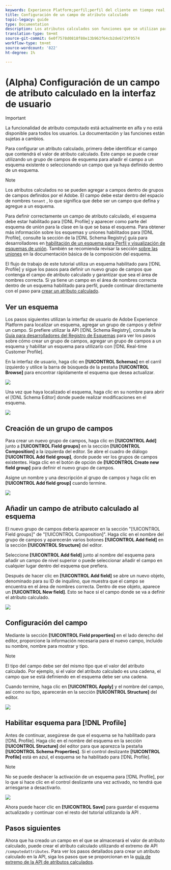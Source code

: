 ```yaml
---
keywords: Experience Platform;perfil;perfil del cliente en tiempo real;solución de problemas;API
title: Configuración de un campo de atributo calculado
topic-legacy: guide
type: Documentation
description: Los atributos calculados son funciones que se utilizan para acumular datos de nivel de evento en atributos de nivel de perfil. Para configurar un atributo calculado, primero debe identificar el campo que contendrá el valor de atributo calculado. Este campo se puede crear utilizando un grupo de campos de esquema para añadir el campo a un esquema existente o seleccionando un campo que ya haya definido dentro de un esquema.
translation-type: tm+mt
source-git-commit: 6e0f7578d0818f88e13b963f64cb2de6729f0574
workflow-type: tm+mt
source-wordcount: '822'
ht-degree: 1%

---
```



# (Alpha) Configuración de un campo de atributo calculado en la interfaz de usuario

>[!IMPORTANT]
>
>La funcionalidad de atributo computado está actualmente en alfa y no está disponible para todos los usuarios. La documentación y las funciones están sujetas a cambios.

Para configurar un atributo calculado, primero debe identificar el campo que contendrá el valor de atributo calculado. Este campo se puede crear utilizando un grupo de campos de esquema para añadir el campo a un esquema existente o seleccionando un campo que ya haya definido dentro de un esquema.

>[!NOTE]
>
>Los atributos calculados no se pueden agregar a campos dentro de grupos de campos definidos por el Adobe. El campo debe estar dentro del espacio de nombres `tenant` , lo que significa que debe ser un campo que defina y agregue a un esquema.

Para definir correctamente un campo de atributo calculado, el esquema debe estar habilitado para [!DNL Profile] y aparecer como parte del esquema de unión para la clase en la que se basa el esquema. Para obtener más información sobre los esquemas y uniones habilitados para [!DNL Profile], consulte la sección de la [!DNL Schema Registry] guía para desarrolladores en [habilitación de un esquema para Perfil y visualización de esquemas de unión](../../xdm/api/getting-started.md). También se recomienda revisar la sección [sobre las uniones](../../xdm/schema/composition.md) en la documentación básica de la composición del esquema.

El flujo de trabajo de este tutorial utiliza un esquema habilitado para [!DNL Profile] y sigue los pasos para definir un nuevo grupo de campos que contenga el campo de atributo calculado y garantizar que sea el área de nombres correcta. Si ya tiene un campo en el área de nombres correcta dentro de un esquema habilitado para perfil, puede continuar directamente con el paso para [crear un atributo calculado](#create-a-computed-attribute).

## Ver un esquema

Los pasos siguientes utilizan la interfaz de usuario de Adobe Experience Platform para localizar un esquema, agregar un grupo de campos y definir un campo. Si prefiere utilizar la API [!DNL Schema Registry], consulte la [Guía para desarrolladores del Registro de Esquemas](../../xdm/api/getting-started.md) para ver los pasos sobre cómo crear un grupo de campos, agregar un grupo de campos a un esquema y habilitar un esquema para utilizarlo con [!DNL Real-time Customer Profile].

En la interfaz de usuario, haga clic en **[!UICONTROL Schemas]** en el carril izquierdo y utilice la barra de búsqueda de la pestaña **[!UICONTROL Browse]** para encontrar rápidamente el esquema que desea actualizar.

![](../images/computed-attributes/Schemas-Browse.png)

Una vez que haya localizado el esquema, haga clic en su nombre para abrir el [!DNL Schema Editor] donde puede realizar modificaciones en el esquema.

![](../images/computed-attributes/Schema-Editor.png)

## Creación de un grupo de campos

Para crear un nuevo grupo de campos, haga clic en **[!UICONTROL Add]** junto a **[!UICONTROL Field groups]** en la sección **[!UICONTROL Composition]** a la izquierda del editor. Se abre el cuadro de diálogo **[!UICONTROL Add field group]**, donde puede ver los grupos de campos existentes. Haga clic en el botón de opción de **[!UICONTROL Create new field group]** para definir el nuevo grupo de campos.

Asigne un nombre y una descripción al grupo de campos y haga clic en **[!UICONTROL Add field group]** cuando termine.

![](../images/computed-attributes/Add-field-group.png)

## Añadir un campo de atributo calculado al esquema

El nuevo grupo de campos debería aparecer en la sección &quot;[!UICONTROL Field groups]&quot; de &quot;[!UICONTROL Composition]&quot;. Haga clic en el nombre del grupo de campos y aparecerán varios botones **[!UICONTROL Add field]** en la sección **[!UICONTROL Structure]** del editor.

Seleccione **[!UICONTROL Add field]** junto al nombre del esquema para añadir un campo de nivel superior o puede seleccionar añadir el campo en cualquier lugar dentro del esquema que prefiera.

Después de hacer clic en **[!UICONTROL Add field]** se abre un nuevo objeto, denominado para su ID de inquilino, que muestra que el campo se encuentra en el área de nombres correcta. Dentro de ese objeto, aparece un **[!UICONTROL New field]**. Esto se hace si el campo donde se va a definir el atributo calculado.

![](../images/computed-attributes/New-field.png)

## Configuración del campo

Mediante la sección **[!UICONTROL Field properties]** en el lado derecho del editor, proporcione la información necesaria para el nuevo campo, incluido su nombre, nombre para mostrar y tipo.

>[!NOTE]
>
>El tipo del campo debe ser del mismo tipo que el valor del atributo calculado. Por ejemplo, si el valor del atributo calculado es una cadena, el campo que se está definiendo en el esquema debe ser una cadena.

Cuando termine, haga clic en **[!UICONTROL Apply]** y el nombre del campo, así como su tipo, aparecerán en la sección **[!UICONTROL Structure]** del editor.

![](../images/computed-attributes/Apply.png)

## Habilitar esquema para [!DNL Profile]

Antes de continuar, asegúrese de que el esquema se ha habilitado para [!DNL Profile]. Haga clic en el nombre del esquema en la sección **[!UICONTROL Structure]** del editor para que aparezca la pestaña **[!UICONTROL Schema Properties]**. Si el control deslizante **[!UICONTROL Profile]** está en azul, el esquema se ha habilitado para [!DNL Profile].

>[!NOTE]
>
>No se puede deshacer la activación de un esquema para [!DNL Profile], por lo que si hace clic en el control deslizante una vez activado, no tendrá que arriesgarse a desactivarlo.

![](../images/computed-attributes/Profile.png)

Ahora puede hacer clic en **[!UICONTROL Save]** para guardar el esquema actualizado y continuar con el resto del tutorial utilizando la API .

## Pasos siguientes

Ahora que ha creado un campo en el que se almacenará el valor de atributo calculado, puede crear el atributo calculado utilizando el extremo de API `/computedattributes`. Para ver los pasos detallados para crear un atributo calculado en la API, siga los pasos que se proporcionan en la [guía de extremo de la API de atributos calculados](ca-api.md).